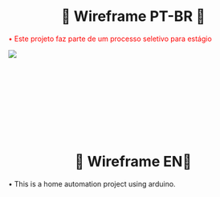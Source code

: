 <h1 align="center">📑&nbsp;Wireframe PT-BR 📑&nbsp;</h1>
<p align="left">  </p>

<p style="color: red;">• Este projeto faz parte de um processo seletivo para estágio</p>

<img src="https://user-images.githubusercontent.com/62439381/158426420-94f6d81f-08ff-47d4-83d1-4ff1fbfcb31d.jpeg">

<br><br><br><br><br><br><br><br>

<h1 align="center">📑&nbsp;Wireframe EN📑&nbsp;</h1>
<p align="left">  </p>

• This is a home automation project using arduino.
